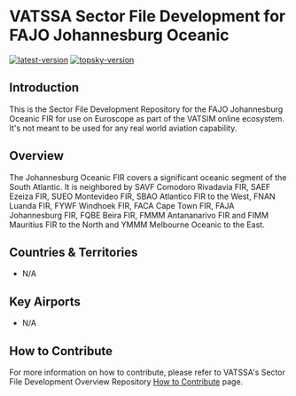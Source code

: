 # VATSSA Sector File Development for FAJO Johannesburg Oceanic

[![latest-version](https://img.shields.io/github/v/release/VATSIM-SSA/sectorfile-fajo?include_prereleases)](https://github.com/VATSIM-SSA/sectorfile-fajo/releases) [![topsky-version](https://img.shields.io/badge/TopSky-2.4.1-blue.svg)](https://forum.vatsim-scandinavia.org/t/topsky)

## Introduction

This is the Sector File Development Repository for the FAJO Johannesburg Oceanic FIR for use on Euroscope as part of the VATSIM online ecosystem. It's not meant to be used for any real world aviation capability.

## Overview

The Johannesburg Oceanic FIR covers a significant oceanic segment of the South Atlantic. It is neighbored by SAVF Comodoro Rivadavia FIR, SAEF Ezeiza FIR, SUEO Montevideo FIR, SBAO Atlantico FIR to the West, FNAN Luanda FIR, FYWF Windhoek FIR, FACA Cape Town FIR, FAJA Johannesburg FIR, FQBE Beira FIR, FMMM Antananarivo FIR and FIMM Mauritius FIR to the North and YMMM Melbourne Oceanic to the East.

## Countries & Territories

- N/A

## Key Airports

- N/A

## How to Contribute

For more information on how to contribute, please refer to VATSSA's Sector File Development Overview Repository [How to Contribute](https://github.com/VATSIM-SSA/sectorfile-overview/wiki/How-to-Contribute) page.

